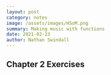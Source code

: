 ```yaml
---
layout: post
category: notes
image: /assets/images/HSoM.png
summary: Making music with functions
date: 2021-02-23
author: Nathan Swindall
---
```



## Chapter 2 Exercises